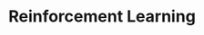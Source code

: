 ---
layout: category
taxonomy: Reinforcement Learning Project
title: Reinforcement Learning
permalink: "/projects/reinforcement-learning/"
author_profile: false
---